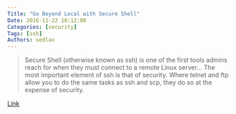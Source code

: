 ```yaml
---
Title: "Go Beyond Local with Secure Shell"
Date: 2016-11-22 18:12:00
Categories: [security]
Tags: [ssh]
Authors: sedlav
---
```


> Secure Shell (otherwise known as ssh) is one of the first tools admins reach for when they must connect to a remote Linux server... The most important element of ssh is that of security. Where telnet and ftp allow you to do the same tasks as ssh and scp, they do so at the expense of security.

[Link](https://www.linux.com/learn/go-beyond-local-secure-shell)
